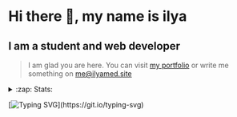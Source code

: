 # Hi there 👋, my name is ilya
## I am a student and web developer
<!-- ![I am a student and web developer](https://i.pinimg.com/originals/b9/ba/44/b9ba446cca2bb06ff1a8d49fd46581ed.jpg) -->

>I am glad you are here. You can visit [my portfolio](https://ilyamed.site/) or write me something on me@ilyamed.site 

<!-- - 🔭 I’m currently working on some pet projects
- 🤔 I’m looking for help with design...
- 🥅 2022 Goals: Find a job
- 💬 Ask me about my favourite movies 
 -->
 
<details>
  <summary>:zap: Stats:</summary>
<p><!-- https://github.com/anmol098/waka-readme-stats -->
  
![Profile Views](https://komarev.com/ghpvc/?username=Terro216&color=blueviolet)

<!--START_SECTION:waka-->
![Code Time](http://img.shields.io/badge/Code%20Time-570%20hrs%2049%20mins-blue)

![Lines of code](https://img.shields.io/badge/From%20Hello%20World%20I%27ve%20Written-182%20Thousand%20lines%20of%20code-blue)

**🐱 My GitHub Data** 

> 🏆 513 Contributions in the Year 2022
 > 
> 📦 128.8 kB Used in GitHub's Storage 
 > 
> 💼 Opted to Hire
 > 
> 📜 18 Public Repositories 
 > 
> 🔑 3 Private Repositories  
 > 
**I'm a Night 🦉** 

```text
🌞 Morning    31 commits     █░░░░░░░░░░░░░░░░░░░░░░░░   6.01% 
🌆 Daytime    93 commits     ████░░░░░░░░░░░░░░░░░░░░░   18.02% 
🌃 Evening    216 commits    ██████████░░░░░░░░░░░░░░░   41.86% 
🌙 Night      176 commits    ████████░░░░░░░░░░░░░░░░░   34.11%

```


📊 **This Week I Spent My Time On** 

```text
⌚︎ Time Zone: Europe/Moscow

💬 Programming Languages: 
SCSS                     14 hrs 48 mins      ██████████░░░░░░░░░░░░░░░   39.75% 
JavaScript               12 hrs 30 mins      ████████░░░░░░░░░░░░░░░░░   33.59% 
Pug                      7 hrs 12 mins       ████░░░░░░░░░░░░░░░░░░░░░   19.33% 
C++                      1 hr 38 mins        █░░░░░░░░░░░░░░░░░░░░░░░░   4.41% 
JSON                     30 mins             ░░░░░░░░░░░░░░░░░░░░░░░░░   1.36%

🔥 Editors: 
VS Code                  35 hrs 34 mins      ███████████████████████░░   95.49% 
CLion                    1 hr 40 mins        █░░░░░░░░░░░░░░░░░░░░░░░░   4.51%

```


 Last Updated on 20/10/2022 19:11:09 UTC
<!--END_SECTION:waka-->
  
![GitHub stats](https://github-readme-stats.vercel.app/api?username=Terro216&show_icons=true&theme=darcula)  
</p>
</details>

[![Typing SVG](https://readme-typing-svg.herokuapp.com?color=%23204829&duration=7000&lines=Wake+up%2C+Neo...)](https://git.io/typing-svg)
